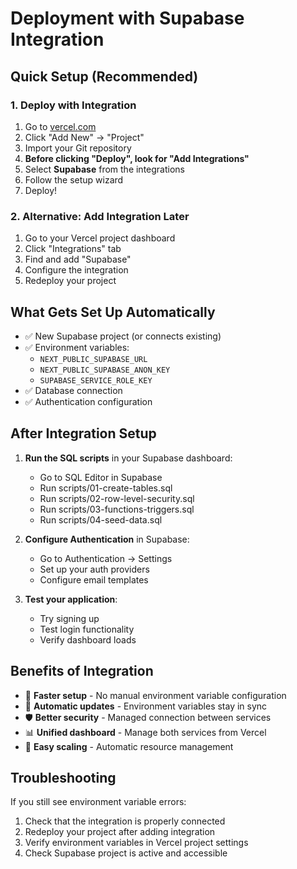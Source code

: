 # Deployment with Supabase Integration

## Quick Setup (Recommended)

### 1. Deploy with Integration
1. Go to [vercel.com](https://vercel.com)
2. Click "Add New" → "Project"
3. Import your Git repository
4. **Before clicking "Deploy", look for "Add Integrations"**
5. Select **Supabase** from the integrations
6. Follow the setup wizard
7. Deploy!

### 2. Alternative: Add Integration Later
1. Go to your Vercel project dashboard
2. Click "Integrations" tab
3. Find and add "Supabase"
4. Configure the integration
5. Redeploy your project

## What Gets Set Up Automatically

- ✅ New Supabase project (or connects existing)
- ✅ Environment variables:
  - `NEXT_PUBLIC_SUPABASE_URL`
  - `NEXT_PUBLIC_SUPABASE_ANON_KEY`
  - `SUPABASE_SERVICE_ROLE_KEY`
- ✅ Database connection
- ✅ Authentication configuration

## After Integration Setup

1. **Run the SQL scripts** in your Supabase dashboard:
   - Go to SQL Editor in Supabase
   - Run scripts/01-create-tables.sql
   - Run scripts/02-row-level-security.sql
   - Run scripts/03-functions-triggers.sql
   - Run scripts/04-seed-data.sql

2. **Configure Authentication** in Supabase:
   - Go to Authentication → Settings
   - Set up your auth providers
   - Configure email templates

3. **Test your application**:
   - Try signing up
   - Test login functionality
   - Verify dashboard loads

## Benefits of Integration

- 🚀 **Faster setup** - No manual environment variable configuration
- 🔄 **Automatic updates** - Environment variables stay in sync
- 🛡️ **Better security** - Managed connection between services
- 📊 **Unified dashboard** - Manage both services from Vercel
- 🔧 **Easy scaling** - Automatic resource management

## Troubleshooting

If you still see environment variable errors:
1. Check that the integration is properly connected
2. Redeploy your project after adding integration
3. Verify environment variables in Vercel project settings
4. Check Supabase project is active and accessible
